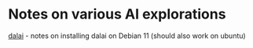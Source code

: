 # Notes on various AI explorations 

[dalai](./dalai.md) - notes on installing dalai on Debian 11 (should also work on ubuntu)

